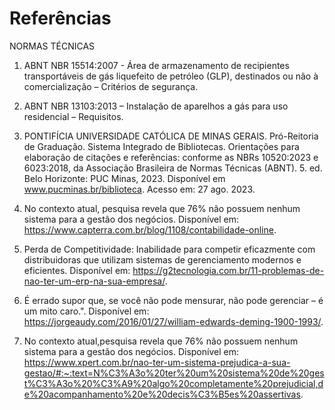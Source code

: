# Referências

NORMAS TÉCNICAS

1. ABNT NBR 15514:2007 - Área de armazenamento de recipientes transportáveis de gás liquefeito de petróleo (GLP), destinados ou não à comercialização – Critérios de segurança.

2. ABNT NBR 13103:2013 – Instalação de aparelhos a gás para uso residencial – Requisitos.

3. PONTIFÍCIA UNIVERSIDADE CATÓLICA DE MINAS GERAIS. Pró-Reitoria de Graduação. Sistema Integrado de Bibliotecas. Orientações para elaboração de citações e referências: conforme as NBRs 10520:2023 e 6023:2018, da Associação Brasileira de Normas Técnicas (ABNT). 5. ed. Belo Horizonte: PUC Minas, 2023. Disponível em www.pucminas.br/biblioteca. Acesso em: 27 ago. 2023.

4. No contexto atual, pesquisa revela que 76% não possuem nenhum sistema para a gestão dos negócios. Disponível em: https://www.capterra.com.br/blog/1108/contabilidade-online.

5. Perda de Competitividade: Inabilidade para competir eficazmente com distribuidoras que utilizam sistemas de gerenciamento modernos e eficientes. Disponível em: https://g2tecnologia.com.br/11-problemas-de-nao-ter-um-erp-na-sua-empresa/.

6. É errado supor que, se você não pode mensurar, não pode gerenciar – é um mito caro.". Disponível em: https://jorgeaudy.com/2016/01/27/william-edwards-deming-1900-1993/.

7. No contexto atual,pesquisa revela que 76% não possuem nenhum sistema para a gestão dos negócios. Disponível em: https://www.xpert.com.br/nao-ter-um-sistema-prejudica-a-sua-gestao/#:~:text=N%C3%A3o%20ter%20um%20sistema%20de%20gest%C3%A3o%20%C3%A9%20algo%20completamente%20prejudicial,de%20acompanhamento%20e%20decis%C3%B5es%20assertivas.
